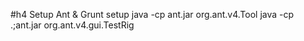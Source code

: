 #h4 Setup Ant & Grunt
setup java -cp ant.jar org.ant.v4.Tool
java -cp .;ant.jar org.ant.v4.gui.TestRig
